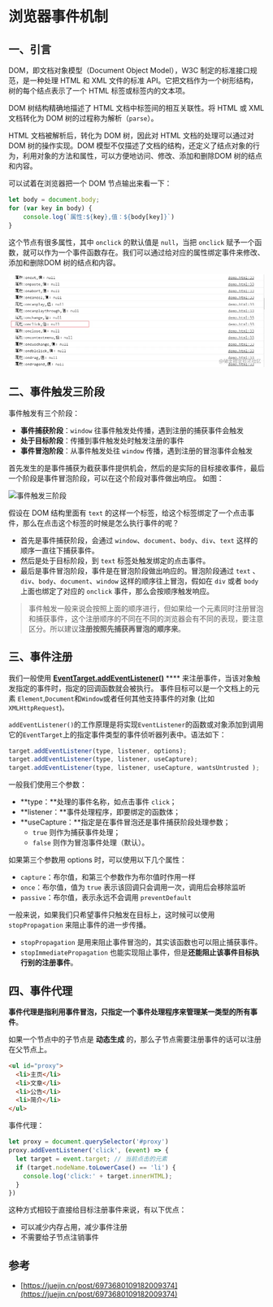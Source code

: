 # 浏览器事件机制

## 一、引言

DOM，即文档对象模型（Document Object Model），W3C 制定的标准接口规范，是一种处理 HTML 和 XML 文件的标准 API。它把文档作为一个树形结构，树的每个结点表示了一个 HTML 标签或标签内的文本项。

DOM 树结构精确地描述了 HTML 文档中标签间的相互关联性。将 HTML 或 XML 文档转化为 DOM 树的过程称为解析（`parse`）。

HTML 文档被解析后，转化为 DOM 树，因此对 HTML 文档的处理可以通过对 DOM 树的操作实现。DOM 模型不仅描述了文档的结构，还定义了结点对象的行为，利用对象的方法和属性，可以方便地访问、修改、添加和删除DOM 树的结点和内容。

可以试着在浏览器把一个 DOM 节点输出来看一下：

```javascript
let body = document.body;
for (var key in body) {
    console.log(`属性:${key},值：${body[key]}`)
}
```

这个节点有很多属性，其中 `onclick` 的默认值是 `null`，当把 `onclick` 赋予一个函数，就可以作为一个事件函数存在。我们可以通过给对应的属性绑定事件来修改、添加和删除DOM 树的结点和内容。

![DOM 元素的属性](<../.gitbook/assets/image (10).png>)

## 二、事件触发三阶段

事件触发有三个阶段：

* **事件捕获阶段**：`window` 往事件触发处传播，遇到注册的捕获事件会触发
* **处于目标阶段**：传播到事件触发处时触发注册的事件
* **事件冒泡阶段**：从事件触发处往 `window` 传播，遇到注册的冒泡事件会触发

首先发生的是事件捕获为截获事件提供机会，然后的是实际的目标接收事件，最后一个阶段是事件冒泡阶段，可以在这个阶段对事件做出响应。 如图：

![事件触发三阶段](https://p9-juejin.byteimg.com/tos-cn-i-k3u1fbpfcp/5ad8bd99344d4a1e83eb7cdc56c52804\~tplv-k3u1fbpfcp-zoom-in-crop-mark:1304:0:0:0.awebp)

假设在 DOM 结构里面有 `text` 的这样一个标签，给这个标签绑定了一个点击事件，那么在点击这个标签的时候是怎么执行事件的呢？

* 首先是事件捕获阶段，会通过 `window`、`document`、`body`、`div`、`text` 这样的顺序一直往下捕获事件。
* 然后是处于目标阶段，到 `text` 标签处触发绑定的点击事件。
* 最后是事件冒泡阶段，事件是在冒泡阶段做出响应的。冒泡阶段通过 `text` 、`div`、`body`、`document`、`window` 这样的顺序往上冒泡，假如在 `div` 或者 `body` 上面也绑定了对应的 `onclick` 事件，那么会按顺序触发响应。

> 事件触发一般来说会按照上面的顺序进行，但如果给一个元素同时注册冒泡和捕获事件，这个注册顺序的不同在不同的浏览器会有不同的表现，要注意区分。所以建议**注册按照先捕获再冒泡的顺序来**。

## 三、事件注册

我们一般使用 [**EventTarget.addEventListener()**](https://developer.mozilla.org/zh-CN/docs/Web/API/EventTarget/addEventListener) **** 来注册事件，当该对象触发指定的事件时，指定的回调函数就会被执行。 事件目标可以是一个文档上的元素 `Element`,`Document`和`Window`或者任何其他支持事件的对象 (比如 `XMLHttpRequest`)`。`

`addEventListener()`的工作原理是将实现`EventListener`的函数或对象添加到调用它的`EventTarget`上的指定事件类型的事件侦听器列表中。语法如下：

```javascript
target.addEventListener(type, listener, options);
target.addEventListener(type, listener, useCapture);
target.addEventListener(type, listener, useCapture, wantsUntrusted );  // Gecko/Mozilla only
```

一般我们使用三个参数：

* **type：**处理的事件名称，如点击事件 `click`；
* **listener：**事件处理程序，即要绑定的函数体；
* **useCapture：**指定是在事件冒泡还是事件捕获阶段处理参数；
  * `true` 则作为捕获事件处理；
  * `false` 则作为冒泡事件处理（默认）。

如果第三个参数用 options 时，可以使用以下几个属性：

* `capture`：布尔值，和第三个参数作为布尔值时作用一样
* `once`：布尔值，值为 `true` 表示该回调只会调用一次，调用后会移除监听
* `passive`：布尔值，表示永远不会调用 `preventDefault`

一般来说，如果我们只希望事件只触发在目标上，这时候可以使用 `stopPropagation` 来阻止事件的进一步传播。

* `stopPropagation` 是用来阻止事件冒泡的，其实该函数也可以阻止捕获事件。
* `stopImmediatePropagation` 也能实现阻止事件，但是**还能阻止该事件目标执行别的注册事件**。

## 四、事件代理

**事件代理是指利用事件冒泡，只指定一个事件处理程序来管理某一类型的所有事件**。

如果一个节点中的子节点是 **动态生成** 的，那么子节点需要注册事件的话可以注册在父节点上。

```html
<ul id="proxy">
  <li>主页</li>
  <li>文章</li>
  <li>公告</li>
  <li>简介</li>
</ul>
```

事件代理：

```javascript
let proxy = document.querySelector('#proxy')
proxy.addEventListener('click', (event) => {
  let target = event.target; // 当前点击的元素
  if (target.nodeName.toLowerCase() == 'li') {
    console.log('click:' + target.innerHTML);
  }
})
```

这种方式相较于直接给目标注册事件来说，有以下优点：

* 可以减少内存占用，减少事件注册
* 不需要给子节点注销事件

## 参考

* [https://juejin.cn/post/6973680109182009374](https://juejin.cn/post/6973680109182009374)
